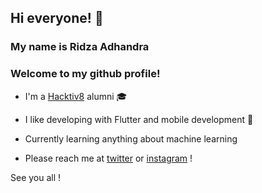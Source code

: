 ## Hi everyone! 👋
### My name is Ridza Adhandra
### Welcome to my github profile!

* I'm a [Hacktiv8](https://hacktiv8.com/) alumni 🎓

* I like developing with Flutter and mobile development 📲
  
* Currently learning anything about machine learning

* Please reach me at [twitter](https://twitter.com/andradhandra) or [instagram](https://www.instagram.com/andradhandra/) !

See you all !



<!--
**andradhandra/andradhandra** is a ✨ _special_ ✨ repository because its `README.md` (this file) appears on your GitHub profile.
-->
